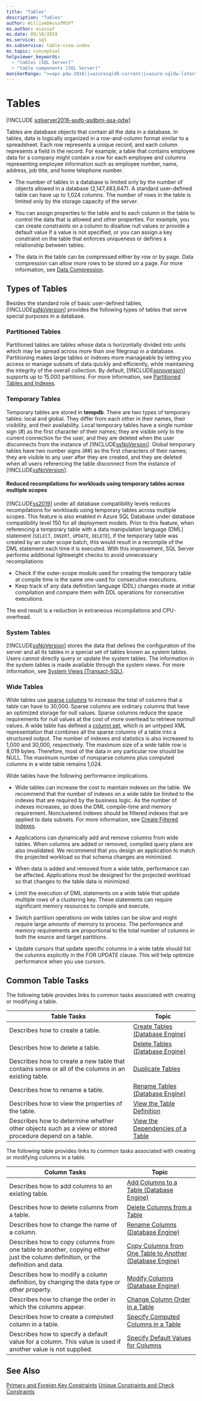 ```yaml
---
title: "Tables"
description: "Tables"
author: WilliamDAssafMSFT
ms.author: wiassaf
ms.date: 09/18/2019
ms.service: sql
ms.subservice: table-view-index
ms.topic: conceptual
helpviewer_keywords:
  - "tables [SQL Server]"
  - "table components [SQL Server]"
monikerRange: ">=aps-pdw-2016||=azuresqldb-current||=azure-sqldw-latest||>=sql-server-2016||>=sql-server-linux-2017||=azuresqldb-mi-current"
---
```

# Tables
[!INCLUDE [sqlserver2016-asdb-asdbmi-asa-pdw](../../includes/applies-to-version/sqlserver2016-asdb-asdbmi-asa-pdw.md)]

Tables are database objects that contain all the data in a database. In tables, data is logically organized in a row-and-column format similar to a spreadsheet. Each row represents a unique record, and each column represents a field in the record. For example, a table that contains employee data for a company might contain a row for each employee and columns representing employee information such as employee number, name, address, job title, and home telephone number. 

- The number of tables in a database is limited only by the number of objects allowed in a database (2,147,483,647). A standard user-defined table can have up to 1,024 columns. The number of rows in the table is limited only by the storage capacity of the server. 

- You can assign properties to the table and to each column in the table to control the data that is allowed and other properties. For example, you can create constraints on a column to disallow null values or provide a default value if a value is not specified, or you can assign a key constraint on the table that enforces uniqueness or defines a relationship between tables. 

- The data in the table can be compressed either by row or by page. Data compression can allow more rows to be stored on a page. For more information, see [Data Compression](../../relational-databases/data-compression/data-compression.md). 

## Types of Tables
 Besides the standard role of basic user-defined tables, [!INCLUDE[ssNoVersion](../../includes/ssnoversion-md.md)] provides the following types of tables that serve special purposes in a database. 

### Partitioned Tables

Partitioned tables are tables whose data is horizontally divided into units which may be spread across more than one filegroup in a database. Partitioning makes large tables or indexes more manageable by letting you access or manage subsets of data quickly and efficiently, while maintaining the integrity of the overall collection. By default, [!INCLUDE[ssnoversion](../../includes/ssnoversion-md.md)] supports up to 15,000 partitions. For more information, see [Partitioned Tables and Indexes](../../relational-databases/partitions/partitioned-tables-and-indexes.md).

### Temporary Tables

Temporary tables are stored in **tempdb**. There are two types of temporary tables: local and global. They differ from each other in their names, their visibility, and their availability. Local temporary tables have a single number sign (#) as the first character of their names; they are visible only to the current connection for the user, and they are deleted when the user disconnects from the instance of [!INCLUDE[ssNoVersion](../../includes/ssnoversion-md.md)]. Global temporary tables have two number signs (##) as the first characters of their names; they are visible to any user after they are created, and they are deleted when all users referencing the table disconnect from the instance of [!INCLUDE[ssNoVersion](../../includes/ssnoversion-md.md)]. 


#### <a name="ctp23"></a> Reduced recompilations for workloads using temporary tables across multiple scopes

[!INCLUDE[ss2019](../../includes/sssql19-md.md)] under all database compatibility levels reduces recompilations for workloads using temporary tables across multiple scopes. This feature is also enabled in Azure SQL Database under database compatibility level 150 for all deployment models.  Prior to this feature, when referencing a temporary table with a data manipulation language (DML) statement (`SELECT`, `INSERT`, `UPDATE`, `DELETE`), if the temporary table was created by an outer scope batch, this would result in a recompile of the DML statement each time it is executed. With this improvement, SQL Server performs additional lightweight checks to avoid unnecessary recompilations:

- Check if the outer-scope module used for creating the temporary table at compile time is the same one used for consecutive executions. 
- Keep track of any data definition language (DDL) changes made at initial compilation and compare them with DDL operations for consecutive executions.

The end result is a reduction in extraneous recompilations and CPU-overhead.

### System Tables

[!INCLUDE[ssNoVersion](../../includes/ssnoversion-md.md)] stores the data that defines the configuration of the server and all its tables in a special set of tables known as system tables. Users cannot directly query or update the system tables. The information in the system tables is made available through the system views. For more information, see [System Views &#40;Transact-SQL&#41;](../../t-sql/language-reference.md). 
 
### Wide Tables

Wide tables use [sparse columns](../../relational-databases/tables/use-sparse-columns.md) to increase the total of columns that a table can have to 30,000. Sparse columns are ordinary columns that have an optimized storage for null values. Sparse columns reduce the space requirements for null values at the cost of more overhead to retrieve nonnull values. A wide table has defined a [column set](../../relational-databases/tables/use-column-sets.md), which is an untyped XML representation that combines all the sparse columns of a table into a structured output. The number of indexes and statistics is also increased to 1,000 and 30,000, respectively. The maximum size of a wide table row is 8,019 bytes. Therefore, most of the data in any particular row should be NULL. The maximum number of nonsparse columns plus computed columns in a wide table remains 1,024. 

Wide tables have the following performance implications.

- Wide tables can increase the cost to maintain indexes on the table. We recommend that the number of indexes on a wide table be limited to the indexes that are required by the business logic. As the number of indexes increases, so does the DML compile-time and memory requirement. Nonclustered indexes should be filtered indexes that are applied to data subsets. For more information, see [Create Filtered Indexes](../../relational-databases/indexes/create-filtered-indexes.md). 

- Applications can dynamically add and remove columns from wide tables. When columns are added or removed, compiled query plans are also invalidated. We recommend that you design an application to match the projected workload so that schema changes are minimized. 

- When data is added and removed from a wide table, performance can be affected. Applications must be designed for the projected workload so that changes to the table data is minimized. 

- Limit the execution of DML statements on a wide table that update multiple rows of a clustering key. These statements can require significant memory resources to compile and execute. 

- Switch partition operations on wide tables can be slow and might require large amounts of memory to process. The performance and memory requirements are proportional to the total number of columns in both the source and target partitions. 

- Update cursors that update specific columns in a wide table should list the columns explicitly in the FOR UPDATE clause. This will help optimize performance when you use cursors. 

## Common Table Tasks
 The following table provides links to common tasks associated with creating or modifying a table. 

|Table Tasks|Topic|
|-----------------|-----------|
|Describes how to create a table.|[Create Tables &#40;Database Engine&#41;](../../relational-databases/tables/create-tables-database-engine.md)|
|Describes how to delete a table.|[Delete Tables &#40;Database Engine&#41;](../../relational-databases/tables/delete-tables-database-engine.md)|
|Describes how to create a new table that contains some or all of the columns in an existing table.|[Duplicate Tables](../../relational-databases/tables/duplicate-tables.md)|
|Describes how to rename a table.|[Rename Tables &#40;Database Engine&#41;](../../relational-databases/tables/rename-tables-database-engine.md)|
|Describes how to view the properties of the table.|[View the Table Definition](../../relational-databases/tables/view-the-table-definition.md)|
|Describes how to determine whether other objects such as a view or stored procedure depend on a table.|[View the Dependencies of a Table](../../relational-databases/tables/view-the-dependencies-of-a-table.md)|

 The following table provides links to common tasks associated with creating or modifying columns in a table. 

|Column Tasks|Topic|
|------------------|-----------|
|Describes how to add columns to an existing table.|[Add Columns to a Table &#40;Database Engine&#41;](../../relational-databases/tables/add-columns-to-a-table-database-engine.md)|
|Describes how to delete columns from a table.|[Delete Columns from a Table](../../relational-databases/tables/delete-columns-from-a-table.md)|
|Describes how to change the name of a column.|[Rename Columns &#40;Database Engine&#41;](../../relational-databases/tables/rename-columns-database-engine.md)|
|Describes how to copy columns from one table to another, copying either just the column definition, or the definition and data.|[Copy Columns from One Table to Another &#40;Database Engine&#41;](../../relational-databases/tables/copy-columns-from-one-table-to-another-database-engine.md)|
|Describes how to modify a column definition, by changing the data type or other property.|[Modify Columns &#40;Database Engine&#41;](../../relational-databases/tables/modify-columns-database-engine.md)|
|Describes how to change the order in which the columns appear.|[Change Column Order in a Table](../../relational-databases/tables/change-column-order-in-a-table.md)|
|Describes how to create a computed column in a table.|[Specify Computed Columns in a Table](../../relational-databases/tables/specify-computed-columns-in-a-table.md)|
|Describes how to specify a default value for a column. This value is used if another value is not supplied.|[Specify Default Values for Columns](../../relational-databases/tables/specify-default-values-for-columns.md)|

## See Also
 [Primary and Foreign Key Constraints](../../relational-databases/tables/primary-and-foreign-key-constraints.md) 
 [Unique Constraints and Check Constraints](../../relational-databases/tables/unique-constraints-and-check-constraints.md)
